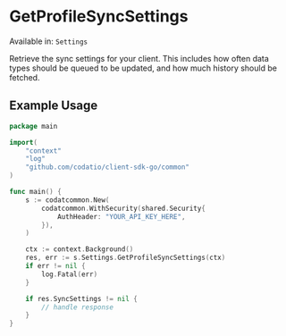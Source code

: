 # GetProfileSyncSettings
Available in: `Settings`

Retrieve the sync settings for your client. This includes how often data types should be queued to be updated, and how much history should be fetched.

## Example Usage
```go
package main

import(
	"context"
	"log"
	"github.com/codatio/client-sdk-go/common"
)

func main() {
    s := codatcommon.New(
        codatcommon.WithSecurity(shared.Security{
            AuthHeader: "YOUR_API_KEY_HERE",
        }),
    )

    ctx := context.Background()
    res, err := s.Settings.GetProfileSyncSettings(ctx)
    if err != nil {
        log.Fatal(err)
    }

    if res.SyncSettings != nil {
        // handle response
    }
}
```